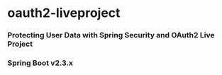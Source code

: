 # oauth2-liveproject
### Protecting User Data with Spring Security and OAuth2 Live Project

### Spring Boot v2.3.x 
